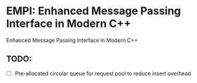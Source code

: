 # EMPI: Enhanced Message Passing Interface in Modern C++
Enhanced Message Passing Interface in Modern C++

## TODO:
- [ ] Pre-allocated circular queue for request pool to reduce insert overhead
